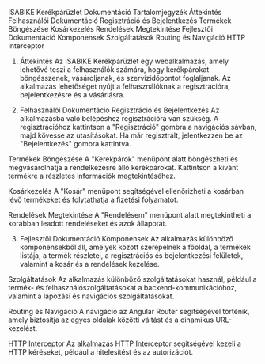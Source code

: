 ISABIKE Kerékpárüzlet Dokumentáció
Tartalomjegyzék
Áttekintés
Felhasználói Dokumentáció
Regisztráció és Bejelentkezés
Termékek Böngészése
Kosárkezelés
Rendelések Megtekintése
Fejlesztői Dokumentáció
Komponensek
Szolgáltatások
Routing és Navigáció
HTTP Interceptor
1. Áttekintés
Az ISABIKE Kerékpárüzlet egy webalkalmazás, amely lehetővé teszi a felhasználók számára, hogy kerékpárokat böngésszenek, vásároljanak, és szervizidőpontot foglaljanak. Az alkalmazás lehetőséget nyújt a felhasználóknak a regisztrációra, bejelentkezésre és a vásárlásra.

2. Felhasználói Dokumentáció
Regisztráció és Bejelentkezés
Az alkalmazásba való belépéshez regisztrációra van szükség. A regisztrációhoz kattintson a "Regisztráció" gombra a navigációs sávban, majd kövesse az utasításokat. Ha már regisztrált, jelentkezzen be az "Bejelentkezés" gombra kattintva.

Termékek Böngészése
A "Kerékpárok" menüpont alatt böngészheti és megvásárolhatja a rendelkezésre álló kerékpárokat. Kattintson a kívánt termékre a részletes információk megtekintéséhez.

Kosárkezelés
A "Kosár" menüpont segítségével ellenőrizheti a kosárban lévő termékeket és folytathatja a fizetési folyamatot.

Rendelések Megtekintése
A "Rendelésem" menüpont alatt megtekintheti a korábban leadott rendeléseket és azok állapotát.

3. Fejlesztői Dokumentáció
Komponensek
Az alkalmazás különböző komponensekből áll, amelyek között szerepelnek a főoldal, a termékek listája, a termék részletei, a regisztrációs és bejelentkezési felületek, valamint a kosár és a rendelések kezelése.

Szolgáltatások
Az alkalmazás különböző szolgáltatásokat használ, például a termék- és felhasználószolgáltatásokat a backend-kommunikációhoz, valamint a lapozási és navigációs szolgáltatásokat.

Routing és Navigáció
A navigáció az Angular Router segítségével történik, amely biztosítja az egyes oldalak közötti váltást és a dinamikus URL-kezelést.

HTTP Interceptor
Az alkalmazás HTTP Interceptor segítségével kezeli a HTTP kéréseket, például a hitelesítést és az autorizációt.
